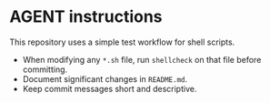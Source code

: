 # AGENT instructions

This repository uses a simple test workflow for shell scripts.

- When modifying any `*.sh` file, run `shellcheck` on that file before committing.
- Document significant changes in `README.md`.
- Keep commit messages short and descriptive.
